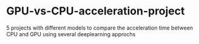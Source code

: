 # GPU-vs-CPU-acceleration-project

5 projects with different models to compare the acceleration time between CPU and GPU using several deeplearning approchs